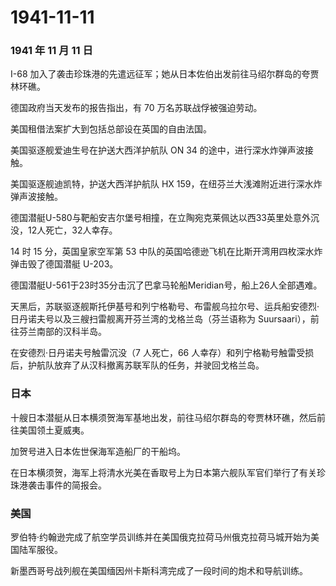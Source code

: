 # 1941-11-11

### 1941 年 11 月 11 日

I-68
加入了袭击珍珠港的先遣远征军；她从日本佐伯出发前往马绍尔群岛的夸贾林环礁。

德国政府当天发布的报告指出，有 70 万名苏联战俘被强迫劳动。

美国租借法案扩大到包括总部设在英国的自由法国。

美国驱逐舰爱迪生号在护送大西洋护航队 ON 34
的途中，进行深水炸弹声波接触。

美国驱逐舰迪凯特，护送大西洋护航队 HX
159，在纽芬兰大浅滩附近进行深水炸弹声波接触。

德国潜艇U-580与靶船安吉尔堡号相撞，在立陶宛克莱佩达以西33英里处意外沉没，12人死亡，32人幸存。

14 时 15 分，英国皇家空军第 53
中队的英国哈德逊飞机在比斯开湾用四枚深水炸弹击毁了德国潜艇 U-203。

德国潜艇U-561于23时35分击沉了巴拿马轮船Meridian号，船上26人全部遇难。

天黑后，苏联驱逐舰斯托伊基号和列宁格勒号、布雷舰乌拉尔号、运兵船安德烈·日丹诺夫号以及三艘扫雷舰离开芬兰湾的戈格兰岛（芬兰语称为
Suursaari），前往芬兰南部的汉科半岛。

在安德烈·日丹诺夫号触雷沉没（7 人死亡，66
人幸存）和列宁格勒号触雷受损后，护航队放弃了从汉科撤离苏联军队的任务，并驶回戈格兰岛。

### 日本

十艘日本潜艇从日本横须贺海军基地出发，前往马绍尔群岛的夸贾林环礁，然后前往美国领土夏威夷。

加贺号进入日本佐世保海军造船厂的干船坞。

在日本横须贺，海军上将清水光美在香取号上为日本第六舰队军官们举行了有关珍珠港袭击事件的简报会。

### 美国

罗伯特·约翰逊完成了航空学员训练并在美国俄克拉荷马州俄克拉荷马城开始为美国陆军服役。

新墨西哥号战列舰在美国缅因州卡斯科湾完成了一段时间的炮术和导航训练。